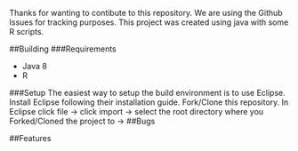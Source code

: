 Thanks for wanting to contibute to this repository. We are using the Github Issues for tracking purposes. This project was created using java with some R scripts.

##Building
###Requirements
* Java 8
* R

###Setup
The easiest way to setup the build environment is to use Eclipse. Install Eclipse following their installation guide. Fork/Clone this repository. In Eclipse click file -> click import -> select the root directory where you Forked/Cloned the project to -> 
##Bugs

##Features
